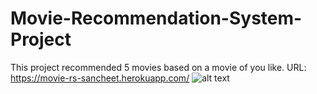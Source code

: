 # Movie-Recommendation-System-Project
This project  recommended 5 movies based on a movie of you like.
URL: https://movie-rs-sancheet.herokuapp.com/
![alt text](https://github.com/[username]/[reponame]/blob/[branch]/image.jpg?raw=true)
